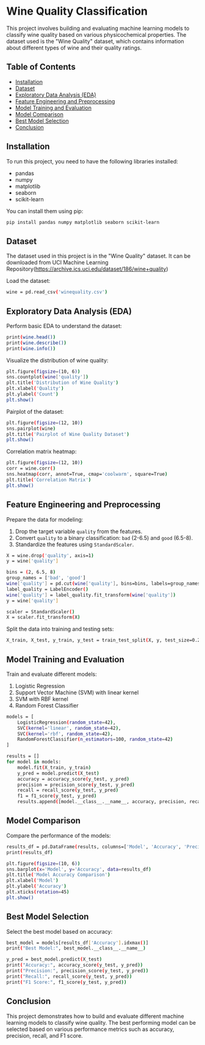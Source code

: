 # Wine Quality Classification

This project involves building and evaluating machine learning models to classify wine quality based on various physicochemical properties. The dataset used is the "Wine Quality" dataset, which contains information about different types of wine and their quality ratings.

## Table of Contents
- [Installation](#installation)
- [Dataset](#dataset)
- [Exploratory Data Analysis (EDA)](#exploratory-data-analysis-eda)
- [Feature Engineering and Preprocessing](#feature-engineering-and-preprocessing)
- [Model Training and Evaluation](#model-training-and-evaluation)
- [Model Comparison](#model-comparison)
- [Best Model Selection](#best-model-selection)
- [Conclusion](#conclusion)

## Installation

To run this project, you need to have the following libraries installed:

- pandas
- numpy
- matplotlib
- seaborn
- scikit-learn

You can install them using pip:

```bash
pip install pandas numpy matplotlib seaborn scikit-learn
```
## Dataset

The dataset used in this project is in the "Wine Quality" dataset. It can be downloaded from UCI Machine Learning Repository(https://archive.ics.uci.edu/dataset/186/wine+quality)

Load the dataset:

```bash
wine = pd.read_csv('winequality.csv')
```

## Exploratory Data Analysis (EDA)

Perform basic EDA to understand the dataset:

```bash
print(wine.head())
print(wine.describe())
print(wine.info())
```
Visualize the distribution of wine quality:

```bash
plt.figure(figsize=(10, 6))
sns.countplot(wine['quality'])
plt.title('Distribution of Wine Quality')
plt.xlabel('Quality')
plt.ylabel('Count')
plt.show()
```
Pairplot of the dataset:

```bash
plt.figure(figsize=(12, 10))
sns.pairplot(wine)
plt.title('Pairplot of Wine Quality Dataset')
plt.show()
```
Correlation matrix heatmap:

```bash
plt.figure(figsize=(12, 10))
corr = wine.corr()
sns.heatmap(corr, annot=True, cmap='coolwarm', square=True)
plt.title('Correlation Matrix')
plt.show()
```

## Feature Engineering and Preprocessing

Prepare the data for modeling:
1. Drop the target variable `quality` from the features.
2. Convert `quality` to a binary classification: `bad` (2-6.5) and `good` (6.5-8).
3. Standardize the features using `StandardScaler`.

```bash
X = wine.drop('quality', axis=1)
y = wine['quality']

bins = (2, 6.5, 8)
group_names = ['bad', 'good']
wine['quality'] = pd.cut(wine['quality'], bins=bins, labels=group_names)
label_quality = LabelEncoder()
wine['quality'] = label_quality.fit_transform(wine['quality'])
y = wine['quality']

scaler = StandardScaler()
X = scaler.fit_transform(X)
```
Split the data into training and testing sets:
```bash
X_train, X_test, y_train, y_test = train_test_split(X, y, test_size=0.2, random_state=42)
```

## Model Training and Evaluation

Train and evaluate different models:
1. Logistic Regression
2. Support Vector Machine (SVM) with linear kernel
3. SVM with RBF kernel
4. Random Forest Classifier

```bash
models = [
    LogisticRegression(random_state=42),
    SVC(kernel='linear', random_state=42),
    SVC(kernel='rbf', random_state=42),
    RandomForestClassifier(n_estimators=100, random_state=42)
]

results = []
for model in models:
    model.fit(X_train, y_train)
    y_pred = model.predict(X_test)
    accuracy = accuracy_score(y_test, y_pred)
    precision = precision_score(y_test, y_pred)
    recall = recall_score(y_test, y_pred)
    f1 = f1_score(y_test, y_pred)
    results.append([model.__class__.__name__, accuracy, precision, recall, f1])
```

## Model Comparison

Compare the performance of the models:

```bash
results_df = pd.DataFrame(results, columns=['Model', 'Accuracy', 'Precision', 'Recall', 'F1 Score'])
print(results_df)

plt.figure(figsize=(10, 6))
sns.barplot(x='Model', y='Accuracy', data=results_df)
plt.title('Model Accuracy Comparison')
plt.xlabel('Model')
plt.ylabel('Accuracy')
plt.xticks(rotation=45)
plt.show()
```

## Best Model Selection

Select the best model based on accuracy:

```bash
best_model = models[results_df['Accuracy'].idxmax()]
print("Best Model:", best_model.__class__.__name__)

y_pred = best_model.predict(X_test)
print("Accuracy:", accuracy_score(y_test, y_pred))
print("Precision:", precision_score(y_test, y_pred))
print("Recall:", recall_score(y_test, y_pred))
print("F1 Score:", f1_score(y_test, y_pred))
```

## Conclusion 
This project demonstrates how to build and evaluate different machine learning models to classify wine quality. The best performing model can be selected based on various performance metrics such as accuracy, precision, recall, and F1 score.




